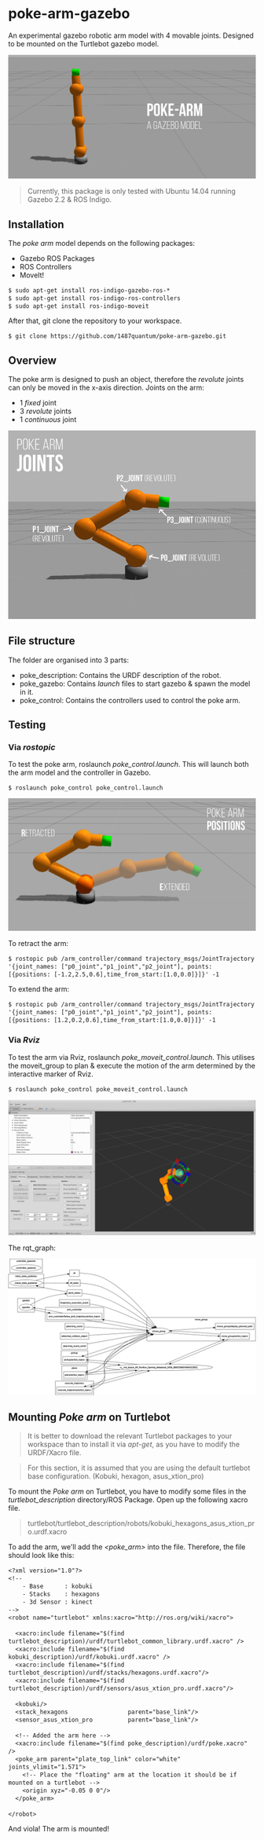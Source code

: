 # poke-arm-gazebo

An experimental gazebo robotic arm model with 4 movable joints. Designed to be mounted on the Turtlebot gazebo model.

![poke_arm_main](img/pa_main.png)

> Currently, this package is only tested with Ubuntu 14.04 running Gazebo 2.2 & ROS Indigo.

## Installation
The *poke arm* model depends on the following packages:
- Gazebo ROS Packages
- ROS Controllers 
- MoveIt!
```
$ sudo apt-get install ros-indigo-gazebo-ros-*
$ sudo apt-get install ros-indigo-ros-controllers
$ sudo apt-get install ros-indigo-moveit
```
After that, git clone the repository to your workspace.
```
$ git clone https://github.com/1487quantum/poke-arm-gazebo.git
```

## Overview
The poke arm is designed to push an object, therefore the *revolute* joints can only be moved in the x-axis direction.
Joints on the arm:
- 1 *fixed* joint
- 3 *revolute* joints
- 1 *continuous* joint

![poke_arm_joints](img/pa_joints.png)


## File structure
The folder are organised into 3 parts:
- poke_description: Contains the URDF description of the robot.
- poke_gazebo: Contains *launch* files to start gazebo & spawn the model in it.
- poke_control: Contains the controllers used to control the poke arm.

## Testing
### Via *rostopic*
To test the poke arm, roslaunch *poke_control.launch*. This will launch both the arm model and the controller in Gazebo.
```
$ roslaunch poke_control poke_control.launch
```
![poke_arm_pose](img/pa_pose.png)

To retract the arm:
```
$ rostopic pub /arm_controller/command trajectory_msgs/JointTrajectory '{joint_names: ["p0_joint","p1_joint","p2_joint"], points: [{positions: [-1.2,2.5,0.6],time_from_start:[1.0,0.0]}]}' -1
```

To extend the arm:
```
$ rostopic pub /arm_controller/command trajectory_msgs/JointTrajectory '{joint_names: ["p0_joint","p1_joint","p2_joint"], points: [{positions: [1.2,0.2,0.6],time_from_start:[1.0,0.0]}]}' -1
```

### Via *Rviz*
To test the arm via Rviz, roslaunch *poke_moveit_control.launch*. This utilises the moveit_group to plan & execute the motion of the arm determined by the interactive marker of Rviz.
```
$ roslaunch poke_control poke_moveit_control.launch
```
![poke_arm_rviz](img/pa_rviz.png)

The rqt_graph:

![poke_arm_rviz](img/pa_rviz_moveit_rqt.png)


## Mounting *Poke arm* on Turtlebot
> It is better to download the relevant Turtlebot packages to your workspace than to install it via *apt-get*, as you have to modify the URDF/Xacro file.

> For this section, it is assumed that you are using the default turtlebot base configuration. (Kobuki, hexagon, asus_xtion_pro)

To mount the *Poke arm* on Turtlebot, you have to modify some files in the *turtlebot_description* directory/ROS Package. Open up the following xacro file. 
> turtlebot/turtlebot_description/robots/kobuki_hexagons_asus_xtion_pro.urdf.xacro

To add the arm, we'll add the *<poke_arm>* into the file. Therefore, the file should look like this:
```
<?xml version="1.0"?>
<!--
    - Base      : kobuki
    - Stacks    : hexagons
    - 3d Sensor : kinect
-->
<robot name="turtlebot" xmlns:xacro="http://ros.org/wiki/xacro">

  <xacro:include filename="$(find turtlebot_description)/urdf/turtlebot_common_library.urdf.xacro" />
  <xacro:include filename="$(find kobuki_description)/urdf/kobuki.urdf.xacro" />
  <xacro:include filename="$(find turtlebot_description)/urdf/stacks/hexagons.urdf.xacro"/>
  <xacro:include filename="$(find turtlebot_description)/urdf/sensors/asus_xtion_pro.urdf.xacro"/>

  <kobuki/>
  <stack_hexagons                 parent="base_link"/>
  <sensor_asus_xtion_pro          parent="base_link"/>

  <!-- Added the arm here -->
  <xacro:include filename="$(find poke_description)/urdf/poke.xacro" />
  <poke_arm parent="plate_top_link" color="white" joints_vlimit="1.571">
    <!-- Place the "floating" arm at the location it should be if mounted on a turtlebot -->
    <origin xyz="-0.05 0 0"/>
  </poke_arm>

</robot>
```

And viola! The arm is mounted!
